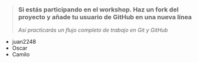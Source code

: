 > ### Si estás participando en el workshop. Haz un fork del proyecto y añade tu usuario de GitHub en una nueva línea
>
> _Así practicarás un flujo completo de trabajo en Git y GitHub_

- juan2248
- Oscar
- Camilo
